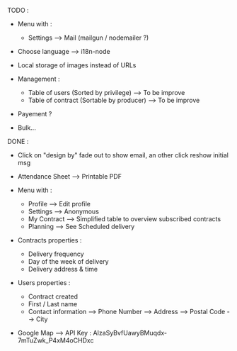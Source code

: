 TODO :

 * Menu with :
    - Settings      --> Mail (mailgun / nodemailer ?)
 
 * Choose language --> i18n-node
 
 * Local storage of images instead of URLs

 * Management :
    - Table of users (Sorted by privilege) --> To be improve
    - Table of contract (Sortable by producer) --> To be improve

 * Payement ?

 * Bulk...

DONE :

 * Click on "design by" fade out to show email, an other click reshow initial msg

 * Attendance Sheet --> Printable PDF

 * Menu with :
    - Profile       --> Edit profile
    - Settings      --> Anonymous
    - My Contract   --> Simplified table to overview subscribed contracts
    - Planning      --> See Scheduled delivery

 * Contracts properties :
   - Delivery frequency
   - Day of the week of delivery
   - Delivery address & time

 * Users properties :
   - Contract created
   - First / Last name
   - Contact information    --> Phone Number
                            --> Address
                            --> Postal Code
                            --> City

 * Google Map --> API Key :  AIzaSyBvfUawyBMuqdx-7mTuZwk_P4xM4oCHDxc 